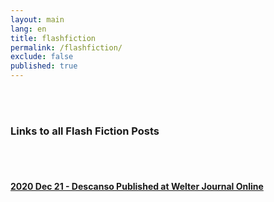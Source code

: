 ```yaml
---
layout: main
lang: en
title: flashfiction
permalink: /flashfiction/
exclude: false
published: true
---
```

<div class="container">
  <br>
  <br>
  <h3>Links to all Flash Fiction Posts</h3>
  <br>
  <br>
   <div><h4><a href="/2020/12/21/Descanso.html">2020 Dec 21 - Descanso Published at Welter Journal Online</a></h4>
   </div>
   <br>
 </div>